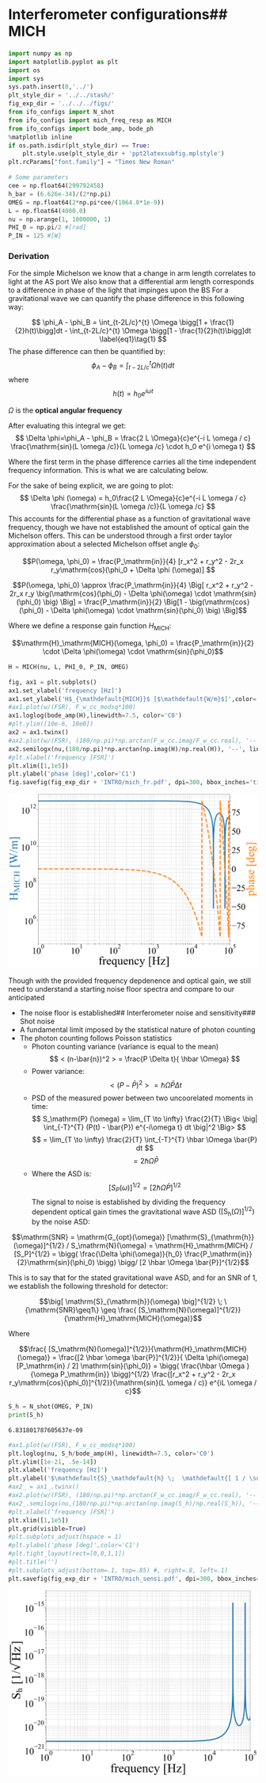 # Interferometer configurations## MICH

```python
import numpy as np
import matplotlib.pyplot as plt
import os
import sys
sys.path.insert(0,'../')
plt_style_dir = '../../stash/'
fig_exp_dir = '../../../figs/'
from ifo_configs import N_shot
from ifo_configs import mich_freq_resp as MICH
from ifo_configs import bode_amp, bode_ph
%matplotlib inline
if os.path.isdir(plt_style_dir) == True:
    plt.style.use(plt_style_dir + 'ppt2latexsubfig.mplstyle')
plt.rcParams["font.family"] = "Times New Roman"
```


```python
# Some parameters
cee = np.float64(299792458)
h_bar = (6.626e-34)/(2*np.pi)
OMEG = np.float64(2*np.pi*cee/(1064.0*1e-9))
L = np.float64(4000.0)
nu = np.arange(1, 1000000, 1)
PHI_0 = np.pi/2 #[rad]
P_IN = 125 #[W]
```
### Derivation

For the simple Michelson we know that a change in arm length correlates to light at the AS port
We also know that a differential arm length corresponds to a difference in phase of the light that impinges upon the BS
For a gravitational wave we can quantify the phase difference in this following way: 

$$
\phi_A - \phi_B = \int_{t-2L/c}^{t} \Omega \bigg[1 + \frac{1}{2}h(t)\bigg]dt - \int_{t-2L/c}^{t} \Omega \bigg[1 - \frac{1}{2}h(t)\bigg]dt \label{eq1}\tag{1}
$$
The phase difference can then be quantified by:
$$
\phi_A - \phi_B = \int_{t-2L/c}^{t} \Omega h(t)dt \label{eq2}\tag{2}
$$
where 
$$ 
h(t) = h_0 e^{i \omega t} \label{eq3}\tag{3}
$$

*$\Omega$* is the **optical angular frequency**

After evaluating this integral we get: 
$$
\Delta \phi=\phi_A - \phi_B = \frac{2 L \Omega}{c}e^{-i L \omega / c} \frac{\mathrm{sin}(L \omega /c)}{L \omega /c} \cdot h_0 e^{i \omega t}
$$

Where the first term in the phase difference carries all the time independent frequency information. This is what we are calculating below. 

For the sake of being explicit, we are going to plot: 
$$
\Delta \phi (\omega) = h_0\frac{2 L \Omega}{c}e^{-i L \omega / c} \frac{\mathrm{sin}(L \omega /c)}{L \omega /c}
$$This accounts for the differential phase as a function of gravitational wave frequency, though we have not established the amount of optical gain the Michelson offers. This can be understood through a first order taylor approximation about a selected Michelson offset angle $\phi_0$:

$$P(\omega, \phi_0) =  \frac{P_\mathrm{in}}{4} [r_x^2 + r_y^2 -  2r_x r_y\mathrm{cos}(\phi_0 + \Delta \phi (\omega)] $$

$$P(\omega, \phi_0) \approx  \frac{P_\mathrm{in}}{4} \Big[ r_x^2 + r_y^2 -  2r_x r_y \big(\mathrm{cos}(\phi_0) - \Delta \phi(\omega) \cdot \mathrm{sin}(\phi_0) \big) \Big] =  \frac{P_\mathrm{in}}{2} \Big[1 - \big(\mathrm{cos}(\phi_0) - \Delta \phi(\omega) \cdot \mathrm{sin}(\phi_0) \big) \Big]$$

Where we define a response gain function $H_\mathrm{MICH}$:

$$\mathrm{H}_\mathrm{MICH}(\omega, \phi_0) =   \frac{P_\mathrm{in}}{2} \cdot \Delta \phi(\omega) \cdot \mathrm{sin}(\phi_0)$$

```python
H = MICH(nu, L, PHI_0, P_IN, OMEG)
```


```python
fig, ax1 = plt.subplots()
ax1.set_xlabel('frequency [Hz]')
ax1.set_ylabel('H$_{\mathdefault{MICH}}$ [$\mathdefault{W/m}$]',color='C0')
#ax1.plot(w/(FSR), F_w_cc_modsq*100)
ax1.loglog(bode_amp(H),linewidth=7.5, color='C0')
#plt.ylim([10e-6, 10e0])
ax2 = ax1.twinx()
#ax2.plot(w/(FSR), (180/np.pi)*np.arctan(F_w_cc.imag/F_w_cc.real), '--')
ax2.semilogx(nu,(180/np.pi)*np.arctan(np.imag(H)/np.real(H)), '--', linewidth=7.5,color='C1')
#plt.xlabel('frequency [FSR]')
plt.xlim([1,1e5])
plt.ylabel('phase [deg]',color='C1')
fig.savefig(fig_exp_dir + 'INTRO/mich_fr.pdf', dpi=300, bbox_inches='tight')
```


    
![png](mich_fr_raw_files/mich_fr_raw_7_0.png)
    

Though with the provided frequency depdenence and optical gain, we still need to understand a starting noise floor spectra and compare to our anticipated
* The noise floor is established## Interferometer noise and sensitivity### Shot noise
* A fundamental limit imposed by the statistical nature of photon counting
* The photon counting follows Poisson statistics
    * Photon counting variance (variance is equal to the mean)
$$ < (n-\bar{n})^2 >  = \frac{P \Delta t}{ \hbar \Omega} $$
    * Power variance:
$$ < (P - \bar{P})^2 >  = \hbar \Omega  \bar{P} \Delta t $$
    * PSD of the measured power between two uncoorelated moments in time:
$$ S_\mathrm{P} (\omega) = \lim_{T \to \infty} \frac{2}{T} \Big< \big| \int_{-T}^{T} (P(t) - \bar{P}) e^{-i\omega t} dt \big|^2 \Big> $$
$$ =  \lim_{T \to \infty} \frac{2}{T} \int_{-T}^{T} \hbar \Omega \bar{P} dt  $$
$$ = 2 \hbar \Omega \bar{P} $$
    * Where the ASD is:
$$ [S_P (\omega)]^{1/2} = [2 \hbar \Omega \bar{P}]^{1/2}$$The signal to noise is established by dividing the frequency dependent optical gain times the gravitational wave ASD $\big( [\mathrm{S}_{\mathrm{h}}(\Omega)]^{1/2} \big)$ by the noise ASD:

$$\mathrm{SNR} = \mathrm{G_{opt}(\omega)} [\mathrm{S}_{\mathrm{h}}(\omega)]^{1/2} / S_\mathrm{N}(\omega) = \mathrm{H}_\mathrm{MICH} / [S_P]^{1/2} = \bigg( \frac{\Delta \phi(\omega)}{h_0} \frac{P_\mathrm{in}}{2}\mathrm{sin}(\phi_0) \bigg) \bigg/ [2 \hbar \Omega \bar{P}]^{1/2}$$

This is to say that for the stated gravitational wave ASD, and for an SNR of 1, we establish the following threshold for detector:

$$\big[ \mathrm{S}_{\mathrm{h}}(\omega) \big]^{1/2} \; \{\mathrm{SNR}\geq1\} \geq \frac{ [S_\mathrm{N}(\omega)]^{1/2}}{\mathrm{H}_\mathrm{MICH}(\omega)}$$

Where 

$$\frac{ [S_\mathrm{N}(\omega)]^{1/2}}{\mathrm{H}_\mathrm{MICH}(\omega)} = \frac{[2 \hbar \omega \bar{P}]^{1/2}}{ \Delta \phi(\omega) [P_\mathrm{in} / 2]  \mathrm{sin}(\phi_0)} = \bigg( \frac{\hbar \Omega }{\omega P_\mathrm{in}} \bigg)^{1/2} \frac{[r_x^2 + r_y^2 -  2r_x r_y\mathrm{cos}(\phi_0)]^{1/2}}{\mathrm{sin}(L \omega / c)} e^{iL \omega / c}$$

```python
S_h = N_shot(OMEG, P_IN) 
print(S_h)
```

    6.831801787605637e-09



```python
#ax1.plot(w/(FSR), F_w_cc_modsq*100)
plt.loglog(nu, S_h/bode_amp(H), linewidth=7.5, color='C0')
plt.ylim([1e-21, .5e-14])
plt.xlabel('frequency [Hz]')
plt.ylabel('$\mathdefault{S}_\mathdefault{h} \;  \mathdefault{[ 1 / \sqrt{\mathdefault{Hz}}]} $')
#ax2_ = ax1_.twinx()
#ax2.plot(w/(FSR), (180/np.pi)*np.arctan(F_w_cc.imag/F_w_cc.real), '--')
#ax2_.semilogx(nu,(180/np.pi)*np.arctan(np.imag(S_h)/np.real(S_h)), '--', linewidth=7.5,color='C1')
#plt.xlabel('frequency [FSR]')
plt.xlim([1,1e5])
plt.grid(visible=True)
#plt.subplots_adjust(hspace = 1)
#plt.ylabel('phase [deg]',color='C1')
#plt.tight_layout(rect=[0,0,1,1])
#plt.title('')
#plt.subplots_adjust(bottom=.1, top=.85) #, right=.8, left=.1)
plt.savefig(fig_exp_dir + 'INTRO/mich_sensi.pdf', dpi=300, bbox_inches='tight')
```


    
![png](mich_fr_raw_files/mich_fr_raw_13_0.png)
    

